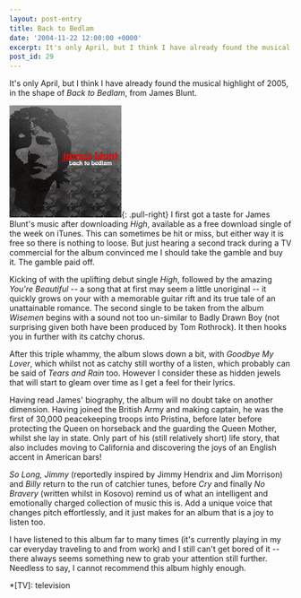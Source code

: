 ```yaml
---
layout: post-entry
title: Back to Bedlam
date: '2004-11-22 12:00:00 +0000'
excerpt: It's only April, but I think I have already found the musical highlight of 2005, in the shape of 'Back to Bedlam', from James Blunt.
post_id: 29
---
```

It's only April, but I think I have already found the musical highlight of 2005, in the shape of <cite>Back to Bedlam</cite>, from James Blunt.

![Back to Bedlam cover](/assets/images/2004/11/back_to_bedlam.png){: .pull-right} I first got a taste for James Blunt's music after downloading <cite>High</cite>, available as a free download single of the week on iTunes. This can sometimes be hit or miss, but either way it is free so there is nothing to loose. But just hearing a second track during a TV commercial for the album convinced me I should take the gamble and buy it. The gamble paid off.

<!--more-->

Kicking of with the uplifting debut single <cite>High</cite>, followed by the amazing <cite>You're Beautiful</cite> -- a song that at first may seem a little unoriginal -- it quickly grows on your with a memorable guitar rift and its true tale of an unattainable romance. The second single to be taken from the album <cite>Wisemen</cite> begins with a sound not too un-similar to Badly Drawn Boy (not surprising given both have been produced by Tom Rothrock). It then hooks you in further with its catchy chorus.

After this triple whammy, the album slows down a bit, with <cite>Goodbye My Lover</cite>, which whilst not as catchy still worthy of a listen, which probably can be said of <cite>Tears and Rain</cite> too. However I consider these as hidden jewels that will start to gleam over time as I get a feel for their lyrics.

Having read James' biography, the album will no doubt take on another dimension. Having joined the British Army and making captain, he was the first of 30,000 peacekeeping troops into Pristina, before later before protecting the Queen on horseback and the guarding the Queen Mother, whilst she lay in state. Only part of his (still relatively short) life story, that also includes moving to California and discovering the joys of an English accent in American bars!

<cite>So Long, Jimmy</cite> (reportedly inspired by Jimmy Hendrix and Jim Morrison) and <cite>Billy</cite> return to the run of catchier tunes, before <cite>Cry</cite> and finally <cite>No Bravery</cite> (written whilst in Kosovo) remind us of what an intelligent and emotionally charged collection of music this is. Add a unique voice that changes pitch effortlessly, and it just makes for an album that is a joy to listen too.

I have listened to this album far to many times (it's currently playing in my car everyday traveling to and from work) and I still can't get bored of it -- there always seems something new to grab your attention still further. Needless to say, I cannot recommend this album highly enough.

*[TV]: television